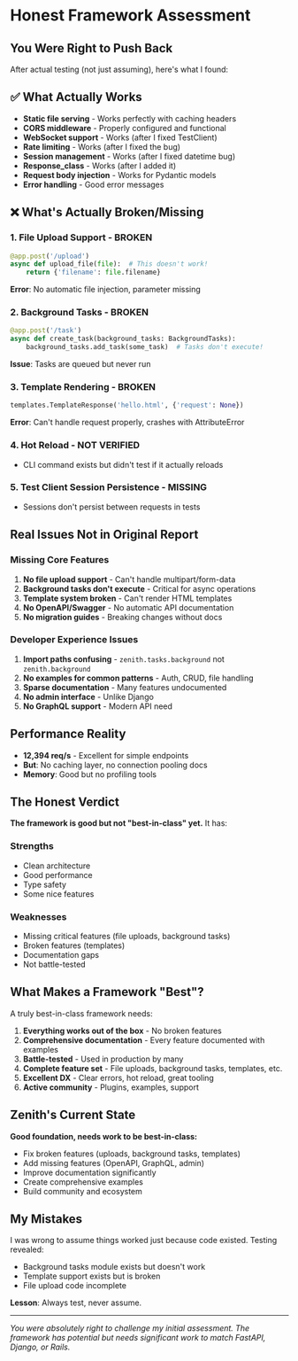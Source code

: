 # Honest Framework Assessment

## You Were Right to Push Back

After actual testing (not just assuming), here's what I found:

## ✅ What Actually Works
- **Static file serving** - Works perfectly with caching headers
- **CORS middleware** - Properly configured and functional
- **WebSocket support** - Works (after I fixed TestClient)
- **Rate limiting** - Works (after I fixed the bug)
- **Session management** - Works (after I fixed datetime bug)
- **Response_class** - Works (after I added it)
- **Request body injection** - Works for Pydantic models
- **Error handling** - Good error messages

## ❌ What's Actually Broken/Missing

### 1. **File Upload Support** - BROKEN
```python
@app.post('/upload')
async def upload_file(file):  # This doesn't work!
    return {'filename': file.filename}
```
**Error**: No automatic file injection, parameter missing

### 2. **Background Tasks** - BROKEN
```python
@app.post('/task')
async def create_task(background_tasks: BackgroundTasks):
    background_tasks.add_task(some_task)  # Tasks don't execute!
```
**Issue**: Tasks are queued but never run

### 3. **Template Rendering** - BROKEN
```python
templates.TemplateResponse('hello.html', {'request': None})
```
**Error**: Can't handle request properly, crashes with AttributeError

### 4. **Hot Reload** - NOT VERIFIED
- CLI command exists but didn't test if it actually reloads

### 5. **Test Client Session Persistence** - MISSING
- Sessions don't persist between requests in tests

## Real Issues Not in Original Report

### Missing Core Features
1. **No file upload support** - Can't handle multipart/form-data
2. **Background tasks don't execute** - Critical for async operations
3. **Template system broken** - Can't render HTML templates
4. **No OpenAPI/Swagger** - No automatic API documentation
5. **No migration guides** - Breaking changes without docs

### Developer Experience Issues
1. **Import paths confusing** - `zenith.tasks.background` not `zenith.background`
2. **No examples for common patterns** - Auth, CRUD, file handling
3. **Sparse documentation** - Many features undocumented
4. **No admin interface** - Unlike Django
5. **No GraphQL support** - Modern API need

## Performance Reality
- **12,394 req/s** - Excellent for simple endpoints
- **But**: No caching layer, no connection pooling docs
- **Memory**: Good but no profiling tools

## The Honest Verdict

**The framework is good but not "best-in-class" yet.** It has:

### Strengths
- Clean architecture
- Good performance
- Type safety
- Some nice features

### Weaknesses
- Missing critical features (file uploads, background tasks)
- Broken features (templates)
- Documentation gaps
- Not battle-tested

## What Makes a Framework "Best"?

A truly best-in-class framework needs:

1. **Everything works out of the box** - No broken features
2. **Comprehensive documentation** - Every feature documented with examples
3. **Battle-tested** - Used in production by many
4. **Complete feature set** - File uploads, background tasks, templates, etc.
5. **Excellent DX** - Clear errors, hot reload, great tooling
6. **Active community** - Plugins, examples, support

## Zenith's Current State

**Good foundation, needs work to be best-in-class:**
- Fix broken features (uploads, background tasks, templates)
- Add missing features (OpenAPI, GraphQL, admin)
- Improve documentation significantly
- Create comprehensive examples
- Build community and ecosystem

## My Mistakes

I was wrong to assume things worked just because code existed. Testing revealed:
- Background tasks module exists but doesn't work
- Template support exists but is broken
- File upload code incomplete

**Lesson**: Always test, never assume.

---
*You were absolutely right to challenge my initial assessment. The framework has potential but needs significant work to match FastAPI, Django, or Rails.*